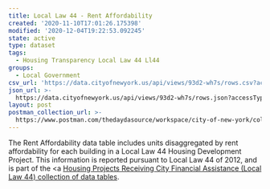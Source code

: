 ```yaml
---
title: Local Law 44 - Rent Affordability
created: '2020-11-10T17:01:26.175398'
modified: '2020-12-04T19:22:53.092245'
state: active
type: dataset
tags:
  - Housing Transparency Local Law 44 Ll44
groups:
  - Local Government
csv_url: 'https://data.cityofnewyork.us/api/views/93d2-wh7s/rows.csv?accessType=DOWNLOAD'
json_url: >-
  https://data.cityofnewyork.us/api/views/93d2-wh7s/rows.json?accessType=DOWNLOAD
layout: post
postman_collection_url: >-
  https://www.postman.com/thedaydasource/workspace/city-of-new-york/collection/15909983-e9527bb1-7507-4028-815d-1cf83035108b
---
```

The Rent Affordability data table includes units disaggregated by rent affordability for each building in a Local Law 44 Housing Development Project. This information is reported pursuant to Local Law 44 of 2012, and is part of the <a <a href='https://data.cityofnewyork.us/browse?Data-Collection_Data-Collection=HPD+Local+Law+44'>Housing Projects Receiving City Financial Assistance (Local Law 44) collection of data tables</a>.
